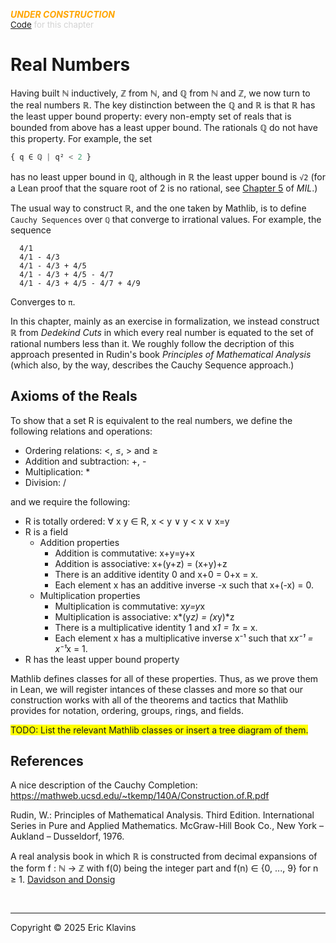 
<div style='display:none'>
--  Copyright (C) 2025  Eric Klavins
--
--  This program is free software: you can redistribute it and/or modify
--  it under the terms of the GNU General Public License as published by
--  the Free Software Foundation, either version 3 of the License, or
--  (at your option) any later version.   
</div>

<span style='color: orange'>***UNDER CONSTRUCTION***</span><br>
<span style='color: lightgray; font-size: 10pt'><a href='https://github.com/klavins/LeanBook/blob/main/main/../LeanBook/Chapters/Reals/Intro.lean'>Code</a> for this chapter</span>
 # Real Numbers

Having built ℕ inductively, ℤ from ℕ, and ℚ from ℕ and ℤ, we now turn to the real numbers ℝ. The key distinction between the ℚ and ℝ is that ℝ has the least upper bound property: every non-empty set of reals that is bounded from above has a least upper bound. The rationals ℚ do not have this property. For example, the set
```hs
{ q ∈ ℚ | q² < 2 }
```
has no least upper bound in ℚ, although in ℝ the least upper bound is `√2` (for a Lean proof that the square root of 2 is no rational, see [Chapter 5](https://leanprover-community.github.io/mathematics_in_lean/C05_Elementary_Number_Theory.html#irrational-roots) of _MIL_.)

The usual way to construct ℝ, and the one taken by Mathlib, is to define `Cauchy Sequences` over `ℚ` that converge to irrational values. For example, the sequence
```
  4/1
  4/1 - 4/3
  4/1 - 4/3 + 4/5
  4/1 - 4/3 + 4/5 - 4/7
  4/1 - 4/3 + 4/5 - 4/7 + 4/9
```
Converges to `π`.

In this chapter, mainly as an exercise in formalization, we instead construct ℝ from _Dedekind Cuts_ in which every real number is equated to the set of rational numbers less than it. We roughly follow the decription of this approach presented in Rudin's book _Principles of Mathematical Analysis_ (which also, by the way, describes the Cauchy Sequence approach.)

## Axioms of the Reals

To show that a set R is equivalent to the real numbers, we define the following relations and operations:

- Ordering relations: <, ≤, > and ≥
- Addition and subtraction: +, -
- Multiplication: *
- Division: /

and we require the following:

- R is totally ordered: ∀ x y ∈ R, x < y ∨ y < x ∨ x=y
- R is a field
  - Addition properties
    - Addition is commutative: x+y=y+x
    - Addition is associative: x+(y+z) = (x+y)+z
    - There is an additive identity 0 and x+0 = 0+x = x.
    - Each element x has an additive inverse -x such that x+(-x) = 0.
  - Multiplication properties
    - Multiplication is commutative: x*y=y*x
    - Multiplication is associative: x*(y*z) = (x*y)*z
    - There is a multiplicative identity 1 and x*1 = 1*x = x.
    - Each element x has a multiplicative inverse x⁻¹ such that x*x⁻¹ = x⁻¹*x = 1.
 - R has the least upper bound property

Mathlib defines classes for all of these properties. Thus, as we prove them in Lean, we will register intances of these classes and more so that our construction works with all of the theorems and tactics that Mathlib provides for notation, ordering, groups, rings, and fields.

<span style='background: yellow'>TODO: List the relevant Mathlib classes or insert a tree diagram of them.</span>

## References

A nice description of the Cauchy Completion: https://mathweb.ucsd.edu/~tkemp/140A/Construction.of.R.pdf

Rudin, W.: Principles of Mathematical Analysis. Third Edition. International Series in Pure and Applied Mathematics. McGraw-Hill Book Co., New York – Aukland – Dusseldorf, 1976.

A real analysis book in which ℝ is constructed from decimal expansions of the form f : ℕ → ℤ with f(0) being the integer part and f(n) ∈ {0, ..., 9} for n ≥ 1. [Davidson and Donsig](https://docs.ufpr.br/%7Ehigidio/Ensino/Seminario/Davidson-Donsig-2010-Real%20Analysis%20and%20Aplications.pdf)  

<div style='height=50px'>&nbsp;</div><hr>
Copyright © 2025 Eric Klavins
